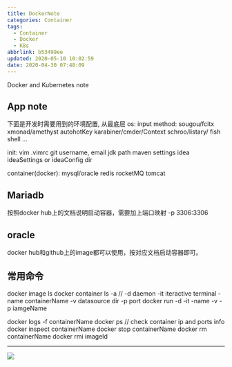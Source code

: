 ```yaml
---
title: DockerNote
categories: Container
tags:
  - Container
  - Docker
  - K8s
abbrlink: b53499ee
updated: 2020-05-10 10:02:59
date: 2020-04-30 07:48:09
---
```

Docker and Kubernetes note
<!-- more -->

## App note
下面是开发时需要用到的环境配置, 从最底层
os:
input method: sougou/fcitx
xmonad/amethyst
autohotKey karabiner/cmder/Context schroo/listary/
fish shell
...

init:
vim  .vimrc
git   username, email
jdk   path
maven  settings
idea   ideaSettings or ideaConfig dir

container(docker):
mysql/oracle
redis
rocketMQ
tomcat

## Mariadb
按照docker hub上的文档说明启动容器，需要加上端口映射 -p 3306:3306

## oracle
docker hub和github上的image都可以使用，按对应文档启动容器即可。

## 常用命令
docker image ls
docker container ls -a 
// -d daemon  -it iteractive terminal -name containerName -v datasource dir  -p port
docker run -d -it -name -v -p iamgeName

docker logs -f containerName 
docker ps
// check container ip and ports info
docker inspect containerName
docker stop containerName
docker rm containerName
docker rmi imageId


<hr />
<img src="http://wutaotaospace.oss-cn-beijing.aliyuncs.com/image/20200505_1.jpg" class="full-image" />
